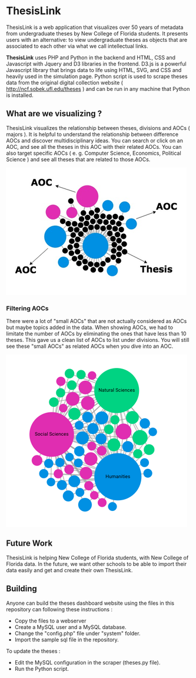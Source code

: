 # ThesisLink #

ThesisLink is a web application that visualizes over 50 years of metadata from undergraduate theses by New College of Florida students. It presents users with an alternative: to view undergraduate theses as objects that are associated to each other via what we call intellectual links.

**ThesisLink** uses PHP and Python in the backend and HTML, CSS and Javascript with Jquery and D3 libraries in the frontend. D3.js is a powerful Javascript library that brings data to life using HTML, SVG, and CSS and heavily used in the simulation page. Python script is used to scrape theses data from the original digital collection website ( http://ncf.sobek.ufl.edu/theses ) and can be run in any machine that Python is installed.

## What are we visualizing ?

ThesisLink visualizes the relationship between theses, divisions and AOCs ( majors ). It is helpful to understand the relationship between difference AOCs and discover multidisciplinary ideas. You can search or click on an AOC, and see all the theses in this AOC with their related AOCs. You can also target specific AOCs ( e. g. Computer Science, Economics, Political Science ) and see all theses that are related to those AOCs. 

![Screenshot](assets/screenshot.jpeg)

### Filtering AOCs

There were a lot of "small AOCs" that are not actually considered as AOCs but maybe topics added in the data. When showing AOCs, we had to limitate the number of AOCs by eliminating the ones that have less than 10 theses. This gave us a clean list of AOCs to list under divisions. You will still see these "small AOCs" as related AOCs when you dive into an AOC.

![Screenshot](assets/screenshot.png)

## Future Work

ThesisLink is helping New College of Florida students, with New College of Florida data. In the future, we want other schools to be able to import their data easily and get and create their own ThesisLink.

## Building

Anyone can build the theses dashboard website using the files in this repository can following these instructions :

- Copy the files to a webserver
- Create a MySQL user and a MySQL database.
- Change the "config.php" file under "system" folder.
- Import the sample sql file in the repository.

To update the theses :

- Edit the MySQL configuration in the scraper (theses.py file).
- Run the Python script.


